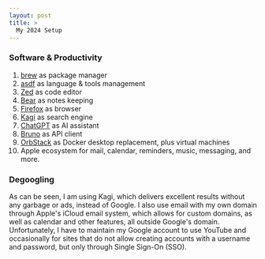 ```yaml
---
layout: post
title: >
  My 2024 Setup
---
```


### Software & Productivity

1. [brew](https://brew.sh/) as package manager
2. [asdf](https://asdf-vm.com/) as language & tools management
3. [Zed](https://zed.dev/) as code editor
4. [Bear](https://bear.app/) as notes keeping
5. [Firefox](https://www.mozilla.org/en-US/firefox/new/) as browser
6. [Kagi](https://kagi.com/) as search engine
7. [ChatGPT](https://chat.openai.com/) as AI assistant
8. [Bruno](https://www.usebruno.com/) as API client
9. [OrbStack](https://orbstack.dev/) as Docker desktop replacement, plus virtual machines
10. Apple ecosystem for mail, calendar, reminders, music, messaging, and more.

### Degoogling

As can be seen, I am using Kagi, which delivers excellent results without any garbage or ads, instead of Google. I also use email with my own domain through Apple's iCloud email system, which allows for custom domains, as well as calendar and other features, all outside Google's domain. Unfortunately, I have to maintain my Google account to use YouTube and occasionally for sites that do not allow creating accounts with a username and password, but only through Single Sign-On (SSO).
